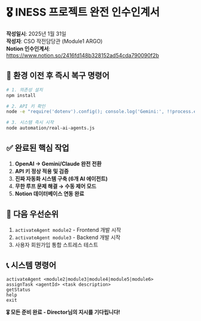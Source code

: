 # 🎖️ INESS 프로젝트 완전 인수인계서

**작성일시**: 2025년 1월 31일  
**작성자**: CSO 작전담당관 (Module1 ARGO)  
**Notion 인수인계서**: https://www.notion.so/2416fd148b328152ad54cda790090f2b

## 🎯 환경 이전 후 즉시 복구 명령어

```bash
# 1. 의존성 설치
npm install

# 2. API 키 확인
node -e "require('dotenv').config(); console.log('Gemini:', !!process.env.GEMINI_API_KEY); console.log('Claude:', !!process.env.ANTHROPIC_API_KEY);"

# 3. 시스템 즉시 시작
node automation/real-ai-agents.js
```

## ✅ 완료된 핵심 작업

1. **OpenAI → Gemini/Claude 완전 전환**
2. **API 키 정상 적용 및 검증**
3. **진짜 자동화 시스템 구축 (6개 AI 에이전트)**
4. **무한 루프 문제 해결 → 수동 제어 모드**
5. **Notion 데이터베이스 연동 완료**

## 🚀 다음 우선순위

1. `activateAgent module2` - Frontend 개발 시작
2. `activateAgent module3` - Backend 개발 시작
3. 사용자 회원가입 통합 스트레스 테스트

## 📞 시스템 명령어

```
activateAgent <module2|module3|module4|module5|module6>
assignTask <agentId> <task description>
getStatus
help
exit
```

**🎖️ 모든 준비 완료 - Director님의 지시를 기다립니다!**